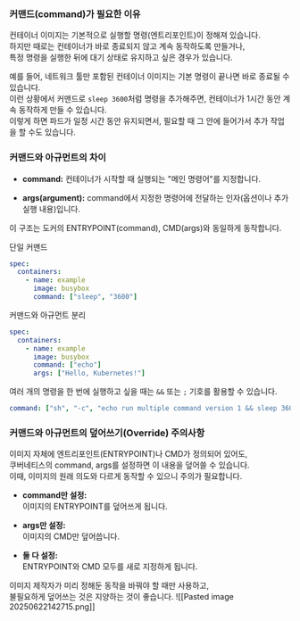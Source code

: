 ### 커맨드(command)가 필요한 이유

컨테이너 이미지는 기본적으로 실행할 명령(엔트리포인트)이 정해져 있습니다.  
하지만 때로는 컨테이너가 바로 종료되지 않고 계속 동작하도록 만들거나,  
특정 명령을 실행한 뒤에 대기 상태로 유지하고 싶은 경우가 있습니다.

예를 들어, 네트워크 툴만 포함된 컨테이너 이미지는 기본 명령이 끝나면 바로 종료될 수 있습니다.  
이런 상황에서 커맨드로 `sleep 3600`처럼 명령을 추가해주면, 컨테이너가 1시간 동안 계속 동작하게 만들 수 있습니다.  
이렇게 하면 파드가 일정 시간 동안 유지되면서, 필요할 때 그 안에 들어가서 추가 작업을 할 수도 있습니다.

### 커맨드와 아규먼트의 차이

- **command:** 컨테이너가 시작할 때 실행되는 "메인 명령어"를 지정합니다.
    
- **args(argument):** command에서 지정한 명령어에 전달하는 인자(옵션이나 추가 실행 내용)입니다.
    
이 구조는 도커의 ENTRYPOINT(command), CMD(args)와 동일하게 동작합니다.

단일 커맨드
``` yml
spec:
  containers:
    - name: example
      image: busybox
      command: ["sleep", "3600"]
```

커맨드와 아규먼트 분리
``` yml
spec:
  containers:
    - name: example
      image: busybox
      command: ["echo"]
      args: ["Hello, Kubernetes!"]
```

여러 개의 명령을 한 번에 실행하고 싶을 때는 `&&` 또는 `;` 기호를 활용할 수 있습니다.
``` yml
command: ["sh", "-c", "echo run multiple command version 1 && sleep 3600"]
```

### 커맨드와 아규먼트의 덮어쓰기(Override) 주의사항

이미지 자체에 엔트리포인트(ENTRYPOINT)나 CMD가 정의되어 있어도,  
쿠버네티스의 command, args를 설정하면 이 내용을 덮어쓸 수 있습니다.  
이때, 이미지의 원래 의도와 다르게 동작할 수 있으니 주의가 필요합니다.

- **command만 설정:**  
    이미지의 ENTRYPOINT를 덮어쓰게 됩니다.
    
- **args만 설정:**  
    이미지의 CMD만 덮어씁니다.
    
- **둘 다 설정:**  
    ENTRYPOINT와 CMD 모두를 새로 지정하게 됩니다.
    
이미지 제작자가 미리 정해둔 동작을 바꿔야 할 때만 사용하고,  
불필요하게 덮어쓰는 것은 지양하는 것이 좋습니다.
![[Pasted image 20250622142715.png]]

